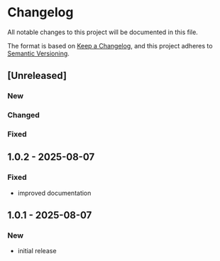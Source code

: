 # Changelog

All notable changes to this project will be documented in this file.

The format is based on [Keep a Changelog](https://keepachangelog.com/en/1.0.0/),
and this project adheres to [Semantic Versioning](https://semver.org/spec/v2.0.0.html).

## [Unreleased]

### New

### Changed

### Fixed

## 1.0.2 - 2025-08-07
### Fixed
- improved documentation

## 1.0.1 - 2025-08-07
### New
- initial release



